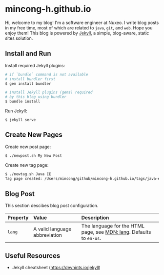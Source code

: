 # mincong-h.github.io

Hi, welcome to my blog! I'm a software engineer at Nuxeo. I write blog posts in
my free time, most of which are related to `java`, `git`, and `web`. Hope you
enjoy them! This blog is powered by [Jekyll][1], a simple, blog-aware, static
sites solution.

## Install and Run

Install required Jekyll plugins:

```sh
# if `bundle` command is not available
# install bundler first
$ gem install bundler

# install Jekyll plugins (gems) required
# by this blog using bundler
$ bundle install
```

Run Jekyll:

```
$ jekyll serve
```

## Create New Pages

Create new post page:

```sh
$ ./newpost.sh My New Post
```

Create new tag page:

```sh
$ ./newtag.sh Java EE
Tag page created: /Users/mincong/github/mincong-h.github.io/tags/java-ee.md
```

## Blog Post

This section descibes blog post configuration.

Property | Value | Description
:--- | :--- | :---
`lang` | A valid language abbreviation | The language for the HTML page, see [MDN: lang][lang]. Defaults to `en-us`.

## Useful Resources

- Jekyll cheatsheet (<https://devhints.io/jekyll>)

[1]: https://jekyllrb.com/
[json-ld]: https://json-ld.org/
[lang]: https://developer.mozilla.org/en-US/docs/Web/HTML/Global_attributes/lang
